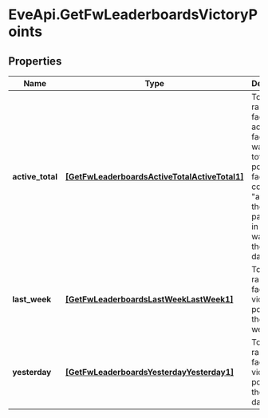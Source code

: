 # EveApi.GetFwLeaderboardsVictoryPoints

## Properties
Name | Type | Description | Notes
------------ | ------------- | ------------- | -------------
**active_total** | [**[GetFwLeaderboardsActiveTotalActiveTotal1]**](GetFwLeaderboardsActiveTotalActiveTotal1.md) | Top 4 ranking of factions active in faction warfare by total victory points. A faction is considered \"active\" if they have participated in faction warfare in the past 14 days | 
**last_week** | [**[GetFwLeaderboardsLastWeekLastWeek1]**](GetFwLeaderboardsLastWeekLastWeek1.md) | Top 4 ranking of factions by victory points in the past week | 
**yesterday** | [**[GetFwLeaderboardsYesterdayYesterday1]**](GetFwLeaderboardsYesterdayYesterday1.md) | Top 4 ranking of factions by victory points in the past day | 


